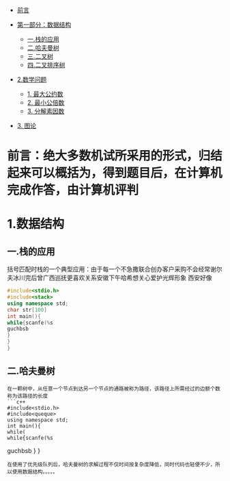 
 - [前言](#前言)
 - [第一部分：数据结构](#第一部分数据结构)
   - [一.栈的应用](#一栈的应用)
   - [二.哈夫曼树](#二哈夫曼树)
   - [三.二叉树](#三二叉树)
   - [四.二叉排序树](#四二叉排序树)
 - [2.数学问题](#数学问题)
   - [1. 最大公约数](#1-最大公约数)
   - [2. 最小公倍数](#2-最小公倍数)
   - [3. 分解素因数](#3-分解素因数)
   
 - [3. 图论](#3图论)
  
 
# 前言：绝大多数机试所采用的形式，归结起来可以概括为，得到题目后，在计算机完成作答，由计算机评判

# 1.数据结构

  ## 一.栈的应用
   括号匹配时栈的一个典型应用：由于每一个不急撒联合创办客户采购不会经常谢尔夫冰川完后曾广西巡抚更喜欢关系安徽下午哈希想关心爱护光辉形象 西安好像
   ```c++
   #include<stdio.h>
   #include<stack>
   using namespace std;
   char str[100]
   int main(){
   while{scanfe(%s
   guchbsb
  }
  }
  }
  
  ```
  ## 二.哈夫曼树
    在一颗树中，从任意一个节点到达另一个节点的通路被称为路径，该路径上所需经过的边额个数称为该路径的长度
    ```c++
    #include<stdio.h>
    #include<queque>
    using namespace std;
    int main(){
    while(
    while{scanfe(%s
   guchbsb
   }
   }
   ```
   在使用了优先级队列后，哈夫曼树的求解过程不仅时间按复杂度降低，同时代码也轻便不少，所以使用数据结构。。。。。


